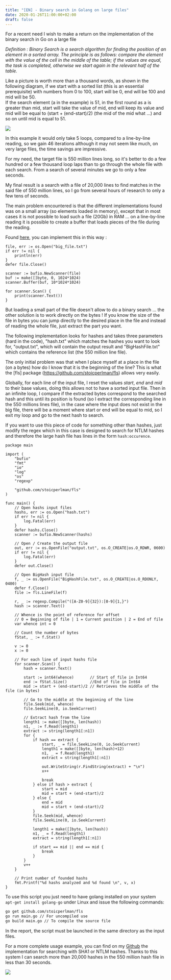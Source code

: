```yaml
---
title: "[EN] - Binary search in Golang on large files"
date: 2020-01-26T11:00:00+02:00
draft: false
---
```


For a recent need I wish to make a return on the implementation of the binary search in Go on a large file

*Definition : Binary Search is a search algorithm for finding the position of an element in a sorted array. The principle is as follows: compare the element with the value of the cell in the middle of the table; if the values are equal, the task is completed, otherwise we start again in the relevant half of the table.* 

Like a picture is worth more than a thousand words, as shown in the following diagram, if we start with a sorted list (this is an essential prerequisite) with numbers from 0 to 100, start will be 0, end will be 100 and mid will be 50.  
If the search element (a in the example) is 51, in the first round as a is greater than mid, start will take the value of mid, end will keep its value and mid will be equal to (start + (end-start)/2) (the mid of the mid what ...) and so on until mid is equal to 51.  

![](/images/2020/golang/binary_search.png)

In this example it would only take 5 loops, compared to a line-by-line reading, so we gain 46 iterations although it may not seem like much, on very large files, the time savings are impressive.

For my need, the target file is 550 million lines long, so it's better to do a few hundred or a few thousand loop laps than to go through the whole file with each search. From a search of several minutes we go to only a few seconds.

My final result is a search with a file of 20,000 lines to find matches in the said file of 550 million lines, so I go from several hours of research to only a few tens of seconds.

The main problem encountered is that the different implementations found was on a small array (so elements loaded in memory), except that in most cases it is not possible to load such a file (20Gb) in RAM ... on a line-by-line reading it is possible to create a buffer that loads pieces of the file during the reading.

Found [here](https://www.reddit.com/r/golang/comments/55pyas/how_to_read_2gb_text_file_with_small_ram/), you can implement this in this way : 

```golang
file, err := os.Open("big_file.txt")
if err != nil {
    println(err)
}
defer file.Close()

scanner := bufio.NewScanner(file)
buf := make([]byte, 0, 1024*1024)
scanner.Buffer(buf, 10*1024*1024)

for scanner.Scan() {
    print(scanner.Text())
}
```

But loading a small part of the file doesn't allow to do a binary search ... the other solution is to work directly on the bytes ! If you know the size of the file in bytes you can jump directly to the desired place in the file and instead of reading the whole file, just extract the part you want.

The following implementation looks for hashes and takes three parameters (hard in the code), "hash.txt" which matches the hashes you want to look for, "output.txt", which will contain the output result and "BigHashFile.txt" which contains the reference list (the 550 million line file).

The only initial problem was that when I place myself at a place in the file (on a bytes) how do I know that it is the beginning of the line? This is what the [fls] package (https://github.com/stoicperlman/fls) allows very easily.

Globally, for each line of the input file, I reset the values *start*, *end* and *mid* to their base values, doing this allows not to have a sorted input file. Then in an infinite loop, I compare if the extracted bytes correspond to the searched hash and this until its position is found (so I extract the corresponding line in the 550 millions lines file), in the case where the input does not exist in the big file, there will be a moment where start or end will be equal to mid, so I exit my loop and go to the next hash to search.

If you want to use this piece of code for something other than hashes, just modify the regex which in this case is designed to search for NTLM hashes and therefore the large hash file has lines in the form `hash:occurence`.

```golang
package main

import (
	"bufio"
	"fmt"
	"io"
	"log"
	"os"
	"regexp"

	"github.com/stoicperlman/fls"
)

func main() {
	// Open hashs input files
	hashs, err := os.Open("hash.txt")
	if err != nil {
		log.Fatal(err)
	}
	defer hashs.Close()
	scanner := bufio.NewScanner(hashs)

	// Open / Create the output file
	out, err := os.OpenFile("output.txt", os.O_CREATE|os.O_RDWR, 0600)
	if err != nil {
		log.Fatal(err)
	}
	defer out.Close()

	// Open BigHash input file
	f, _ := os.OpenFile("BigHashFile.txt", os.O_CREATE|os.O_RDONLY, 0400)
	defer f.Close()
	file := fls.LineFile(f)

	r, _ := regexp.Compile("([A-Z0-9]{32}):[0-9]{1,}")
	hash := scanner.Text()

	// Whence is the point of reference for offset
	// 0 = Beginning of file | 1 = Current position | 2 = End of file
	var whence int = 0

	// Count the number of bytes
	fStat, _ := f.Stat()

	v := 0
	x := 0

	// For each line of input hashs file
	for scanner.Scan() {
		hash = scanner.Text()

		start := int64(whence)       // Start of file in Int64
		end := fStat.Size()          //End of file in Int64
		mid := start + (end-start)/2 // Retrieves the middle of the file (in bytes)

		// Go to the middle at the beginning of the line
		file.Seek(mid, whence)
		file.SeekLine(0, io.SeekCurrent)

		// Extract hash from the line
		length1 := make([]byte, len(hash))
		n1, _ := f.Read(length1)
		extract := string(length1[:n1])
		for {
			if hash == extract {
				start, _ = file.SeekLine(0, io.SeekCurrent)
				length1 = make([]byte, len(hash)+12)
				n1, _ = f.Read(length1)
				extract = string(length1[:n1])

				out.WriteString(r.FindString(extract) + "\n")
				x++

				break
			} else if hash > extract {
				start = mid
				mid = start + (end-start)/2
			} else {
				end = mid
				mid = start + (end-start)/2
			}
			file.Seek(mid, whence)
			file.SeekLine(0, io.SeekCurrent)

			length1 = make([]byte, len(hash))
			n1, _ = f.Read(length1)
			extract = string(length1[:n1])

			if start == mid || end == mid {
				break
			}
		}
		v++
	}

	// Print number of founded hashs
	fmt.Printf("%d hashs analyzed and %d found \n", v, x)
}
```

To use this script you just need to have golang installed on your system `apt-get install golang-go` under Linux and issue the following commands:
```bash
go get github.com/stoicperlman/fls
go run main.go // For uncompiled use
go build main.go // To compile the source file
```
In the report, the script must be launched in the same directory as the input files.

For a more complete usage example, you can find on my [Github](https://github.com/JoshuaMart/PwnedPasswordsChecker) the implementation for searching with SHA1 or NTLM hashes.
Thanks to this system I can search more than 20,000 hashes in the 550 million hash file in less than 30 seconds.

![](/images/2020/golang/ScreenCrypta.png)